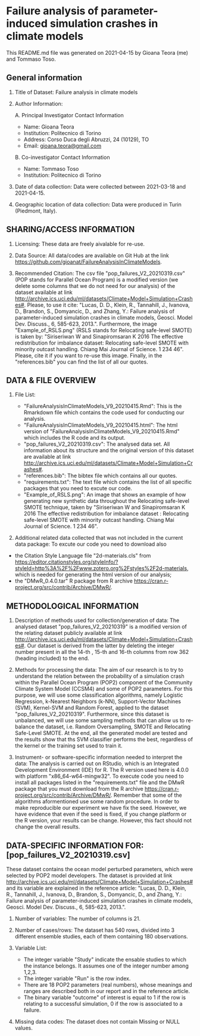 # Failure analysis of parameter-induced simulation crashes in climate models

This README.md file was generated on 2021-04-15 by Gioana Teora (me) and Tommaso Toso.

## General information

1. Title of Dataset: Failure analysis in climate models

2. Author Information:

	 A. Principal Investigator Contact Information
      - Name: Gioana Teora
      - Institution: Politecnico di Torino
      - Address: Corso Duca degli Abruzzi, 24 (10129), TO
      - Email: gioana.teora@gmail.com

	B. Co-investigator Contact Information
      - Name: Tommaso Toso
      - Institution: Politecnico di Torino

3. Date of data collection: Data were collected between 2021-03-18 and 2021-04-15.

4. Geographic location of data collection: Data were produced in Turin (Piedmont, Italy).
    
## SHARING/ACCESS INFORMATION

1. Licensing: These data are freely aivalable for re-use.

2. Data Source: All data/codes are available on Git Hub at the link https://github.com/gioanat/FailureAnalysisInClimateModels.

3. Recommended Citation: The csv file "pop_failures_V2_20210319.csv" (POP stands for Parallel Ocean  Program) is a modified version (we delete some columns that we do not need for our analysis) of the dataset available at link http://archive.ics.uci.edu/ml/datasets/Climate+Model+Simulation+Crashes#. Please, to use it cite: "Lucas, D. D., Klein, R., Tannahill, J., Ivanova, D., Brandon, S., Domyancic, D., and Zhang, Y.: Failure analysis of parameter-induced simulation crashes in climate models, Geosci. Model Dev. Discuss., 6, 585-623, 2013.". Furthermore, the image "Example_of_RSLS.png" (RSLS stands for Relocating safe-level SMOTE) is taken by: "Siriseriwan W and Sinapiromsaran K 2016 The effective redistribution for imbalance dataset: Relocating safe-level SMOTE with minority outcast handling. Chiang Mai Journal of Science. 1 234 46". Please, cite it if you want to re-use this image. Finally, in the "references.bib" you can find the list of all our quotes.
   
## DATA & FILE OVERVIEW

1. File List: 
   -  "FailureAnalysisInClimateModels_V9_20210415.Rmd": This is the Rmarkdown file which contains the code used for conducting our analysis.
   -  "FailureAnalysisInClimateModels_V9_20210415.html": The html version of "FailureAnalysisInClimateModels_V9_20210415.Rmd" which includes the R code and its output.
   -  "pop_failures_V2_20210319.csv": The analysed data set. All information about its structure and the original version of this dataset are available at link http://archive.ics.uci.edu/ml/datasets/Climate+Model+Simulation+Crashes#.
   -  "references.bib": The bibtex file which contains all our quotes.
   -  "requirements.txt": The text file which contains the list of all specific packages that you need to excute our code.
   -  "Example_of_RSLS.png": An image that shows an example of how generating new synthetic data throughout the Relocating safe-level SMOTE technique, taken by    "Siriseriwan W and Sinapiromsaran K 2016 The effective redistribution for imbalance dataset : Relocating safe-level SMOTE with minority outcast handling. Chiang Mai Journal of Science. 1 234 46".
   
2. Additional related data collected that was not included in the current data package: To excute our code you need to download also
  - the Citation Style Language file "2d-materials.cls" from https://editor.citationstyles.org/styleInfo/?styleId=http%3A%2F%2Fwww.zotero.org%2Fstyles%2F2d-materials, which is needed for generating the html version of our analysis;
  - the "DMwR_0.4.0.tar" R package from R archive https://cran.r-project.org/src/contrib/Archive/DMwR/.

## METHODOLOGICAL INFORMATION

1. Description of methods used for collection/generation of data: The analysed dataset "pop_failures_V2_20210319" is a modified version of the relating dataset publicly available at link http://archive.ics.uci.edu/ml/datasets/Climate+Model+Simulation+Crashes#. Our dataset is derived from the latter by deleting the integer number present in all the 14-th , 15-th and 16-th columns from row 362 (heading included) to the end.

2. Methods for processing the data: The aim of our research is to try to understand the relation between the probability of a simulation crash within the Parallel Ocean Program (POP2) component of the Community Climate System Model (CCSM4) and some of POP2 parameters. For this purpose, we will use some classification algorithms, namely Logistic Regression,  k-Nearest Neighbors (k-NN), Support-Vector Machines (SVM), Kernel-SVM and Random Forest, applied to the dataset "pop_failures_V2_20210319". Furthermore, since this dataset is unbalanced, we will use some sampling methods that can allow us to re-balance the dataset, i.e. Random Oversampling, SMOTE and Relocating Safe-Level SMOTE. At the end, all the generated model are tested and the results show that ths SVM classifier performs the best, regardless of the kernel or the training set used to train it.

3. Instrument- or software-specific information needed to interpret the data: The analysis is carried out on RStudio, which is an Integrated Development Environment (IDE) for R. The R version used here is 4.0.0 with platform "x86_64-w64-mingw32". To execute code you need to install all packages listed in the "requirements.txt" file and the DMwR package that you must download from the R archive https://cran.r-project.org/src/contrib/Archive/DMwR/. Remember that some of the algorithms aformentioned use some random procedure. In order to make reproducible our experiment we have fix the seed. However, we have evidence that even if the seed is fixed, if you change platform or the R version, your results can be change. However, this fact should not change the overall results.

## DATA-SPECIFIC INFORMATION FOR: [pop_failures_V2_20210319.csv]
These dataset contains the ocean model perturbed parameters, which were selected by POP2 model developers. The dataset is provided at link http://archive.ics.uci.edu/ml/datasets/Climate+Model+Simulation+Crashes# and its variable are explained in the reference article: "Lucas, D. D., Klein, R., Tannahill, J., Ivanova, D., Brandon, S., Domyancic, D., and Zhang, Y.: Failure analysis of parameter-induced simulation crashes in climate models, Geosci. Model Dev. Discuss., 6, 585-623, 2013.".

1. Number of variables: The number of columns is 21.

2. Number of cases/rows: The dataset has 540 rows, divided into 3 different ensemble studies, each of them containing 180 observations.

3. Variable List:

   - The integer variable "Study" indicate the ensable studies to which the instance belongs. It assumes one of the integer number among 1,2,3.
   - The integer variable "Run" is the row index. 
   - There are 18 POP2 parameters (real numbers), whose meanings and ranges are described both in our report and in the reference article.
   - The binary variable "outcome" of interest is equal to 1 if the row is relating to a successful simulation, 0 if the row is associated to a failure.

4. Missing data codes: The dataset does not contain Missing or NULL values.
